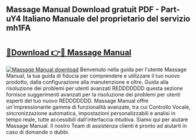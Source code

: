 ## Massage Manual Download gratuit PDF - Part-uY4 Italiano Manuale del proprietario del servizio mh1FA

# <h2><a href="http://dff7rm.blite.top/?on=Massage+Manual">🔗Download 👉🔴 Massage Manual</a></h2>

[![Massage Manual download](https://i.imgur.com/lujVjoI.png)](http://dff7rm.blite.top/?on=Massage+Manual)
Benvenuto nella guida per l'utente Massage Manual, la tua guida di fiducia per comprendere e utilizzare il tuo nuovo prodotto, dalla configurazione alla manutenzione e oltre. Guida alla risoluzione dei problemi per utenti avanzati REDDDDDDD questa sezione fornisce suggerimenti avanzati per la risoluzione dei problemi per utenti esperti del tuo nuovo REDDDDDDD. Massage Manual offre un'impressionante gamma di funzionalità avanzate, tra cui Controllo Vocale, sincronizzazione automatica, impostazioni personalizzabili e analisi in tempo reale, tutte accessibili dall'interfaccia intuitiva. Siamo qui per aiutare Massage Manual. Il nostro Team di assistenza clienti è pronto ad aiutarti in caso di domande o dubbi.
